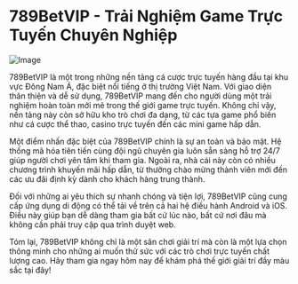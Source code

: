 # 789BetVIP - Trải Nghiệm Game Trực Tuyến Chuyên Nghiệp

![Image](https://github.com/user-attachments/assets/bd51ea9f-0666-407b-a7a7-98ead6de688c)

789BetVIP là một trong những nền tảng cá cược trực tuyến hàng đầu tại khu vực Đông Nam Á, đặc biệt nổi tiếng ở thị trường Việt Nam. Với giao diện thân thiện và dễ sử dụng, 789BetVIP mang đến cho người dùng một trải nghiệm hoàn toàn mới mẻ trong thế giới game trực tuyến. Không chỉ vậy, nền tảng này còn sở hữu kho trò chơi đa dạng, từ các tựa game phổ biến như cá cược thể thao, casino trực tuyến đến các mini game hấp dẫn.

Một điểm nhấn đặc biệt của 789BetVIP chính là sự an toàn và bảo mật. Hệ thống mã hóa tiên tiến cùng đội ngũ chuyên gia luôn sẵn sàng hỗ trợ 24/7 giúp người chơi yên tâm khi tham gia. Ngoài ra, nhà cái này còn có nhiều chương trình khuyến mãi hấp dẫn, từ thưởng chào mừng thành viên mới đến các ưu đãi định kỳ dành cho khách hàng trung thành.

Đối với những ai yêu thích sự nhanh chóng và tiện lợi, 789BetVIP cũng cung cấp ứng dụng di động có thể tải về trên cả hai hệ điều hành Android và iOS. Điều này giúp bạn dễ dàng tham gia bất cứ lúc nào, bất cứ nơi đâu mà không cần phải truy cập qua trình duyệt web.

Tóm lại, 789BetVIP không chỉ là một sân chơi giải trí mà còn là một lựa chọn thông minh cho những ai muốn thử sức với các trò chơi trực tuyến chất lượng cao. Hãy tham gia ngay hôm nay để khám phá thế giới giải trí đầy màu sắc tại đây!